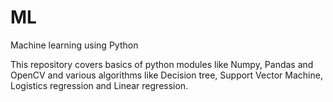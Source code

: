 # ML
Machine learning using Python

This repository covers basics of python modules like Numpy, Pandas and OpenCV and various algorithms like Decision tree, Support Vector Machine, Logistics regression and Linear regression.

